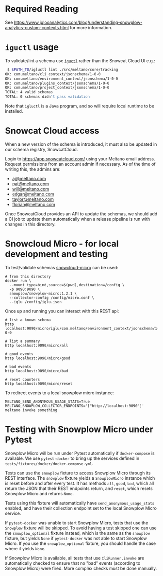 # Required Reading

See https://www.iglooanalytics.com/blog/understanding-snowplow-analytics-custom-contexts.html for more information.

# `iguctl` usage

To validate/lint a schema use [`iguctl`](https://github.com/snowplow-incubator/igluctl) rather than the Snowcat Cloud UI e.g.:

```bash
 $ $PATH_TO/igluctl lint ./src/meltano/core/tracking
OK: com.meltano/cli_context/jsonschema/1-0-0
OK: com.meltano/environment_context/jsonschema/1-0-0
OK: com.meltano/plugins_context/jsonschema/1-0-0
OK: com.meltano/project_context/jsonschema/1-0-0
TOTAL: 4 valid schemas
TOTAL: 0 schemas didn't pass validation
```

Note that `igluctl` is a Java program, and so will require local runtime to be installed.

# Snowcat Cloud access

When a new version of the schema is introduced, it must also be updated in our schema registry,
SnowcatCloud.

Login to https://app.snowcatcloud.com/ using your Meltano email address. Request permissions from
an account admin if necessary. As of the time of writing this, the admins are:

- aj@meltano.com
- pat@meltano.com
- will@meltano.com
- edgar@meltano.com
- taylor@meltano.com
- florian@meltano.com

Once SnowcatCloud provides an API to update the schemas, we should add a CI job to update them
automatically when a release pipeline is run with changes in this directory.

# Snowcloud Micro - for local development and testing

To test/validate schemas [snowcloud-micro](https://github.com/snowplow-incubator/snowplow-micro) can be used:


```
# from this directory
docker run \
  --mount type=bind,source=$(pwd),destination=/config \
  -p 9090:9090 \
  snowplow/snowplow-micro:1.2.1 \
  --collector-config /config/micro.conf \
  --iglu /config/iglu.json
```

Once up and running you can interact with this REST api:

```
# list a known schema
http localhost:9090/micro/iglu/com.meltano/environment_context/jsonschema/1-0-0

# list a summary
http localhost:9090/micro/all

# good events
http localhost:9090/micro/good

# bad events
http localhost:9090/micro/bad

# reset counters
http localhost:9090/micro/reset
```

To redirect events to a local snowplow micro instance:

```
MELTANO_SEND_ANONYMOUS_USAGE_STATS=True MELTANO_SNOWPLOW_COLLECTOR_ENDPOINTS='["http://localhost:9090"]' meltano invoke something
```

# Testing with Snowplow Micro under Pytest

Snowplow Micro will be run under Pytest automatically if `docker-compose` is available. We use `pytest-docker` to bring up the services defined in `tests/fixtures/docker/docker-compose.yml`.

Tests can use the `snowplow` fixture to access Snowplow Micro through its REST interface. The `snowplow` fixture yields a `SnowplowMicro` instance which is reset before and after every test. It has methods `all`, `good`, `bad`, which all return the JSON that their REST endpoints return, and `reset`, which resets Snowplow Micro and returns `None`.

Tests using this fixture will automatically have `send_anonymous_usage_stats` enabled, and have their collection endpoint set to the local Snowplow Micro service.

If `pytest-docker` was unable to start Snowplow Micro, tests that use the `Snowplow` fixture will be skipped. To avoid having a test skipped one can use the `snowplow_optional` fixture instead, which is the same as the `snowplow` fixture, but yields `None` if `pytest-docker` was not able to start Snowplow Micro. If you use the `snowplow_optional` fixture, you should handle the case where it yields `None`.

If Snowplow Micro is available, all tests that use `CliRunner.invoke` are automatically checked to ensure that no "bad" events (according to Snowplow Micro) were fired. More complex checks must be done manually.
